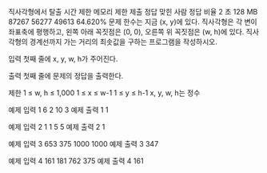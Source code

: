 직사각형에서 탈출
시간 제한	메모리 제한	제출	정답	맞힌 사람	정답 비율
2 초	128 MB	87267	56277	49613	64.620%
문제
한수는 지금 (x, y)에 있다. 직사각형은 각 변이 좌표축에 평행하고, 왼쪽 아래 꼭짓점은 (0, 0), 오른쪽 위 꼭짓점은 (w, h)에 있다. 직사각형의 경계선까지 가는 거리의 최솟값을 구하는 프로그램을 작성하시오.

입력
첫째 줄에 x, y, w, h가 주어진다.

출력
첫째 줄에 문제의 정답을 출력한다.

제한
1 ≤ w, h ≤ 1,000
1 ≤ x ≤ w-1
1 ≤ y ≤ h-1
x, y, w, h는 정수

예제 입력 1 
6 2 10 3
예제 출력 1 
1

예제 입력 2 
1 1 5 5
예제 출력 2 
1

예제 입력 3 
653 375 1000 1000
예제 출력 3 
347

예제 입력 4 
161 181 762 375
예제 출력 4 
161